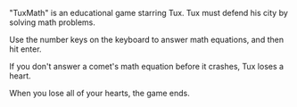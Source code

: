 "TuxMath" is an educational game starring
Tux. Tux must defend his city by solving 
math problems.

Use the number keys on the keyboard to 
answer math equations, and then hit enter.

If you don't answer a comet's math equation 
before it crashes, Tux loses a heart.

When you lose all of your hearts, 
the game ends.
